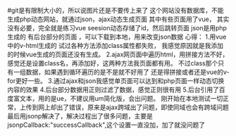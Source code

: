 #git是有限制大小的，所以说图片还是不要传上来了
这个网站没有数据库，不能生成php动态网站，就通过json，ajax动态生成页面 其中有些页面用了vue，
其实没有必要，完全就是练习vue seesion动态存储了id，然后跳转页面 json是用php生成的 有后台部分的页面
，可以下载到本地，用来改变json数据 心得： 1.用vue中的v-html生成的 试过各种方法添加class属性都失败，
我感觉原因就是我添加的时候vue生成的页面还没有生成。 
2.ajax网页面中遍历html，用拼接方法不好，感觉还是设置class名，再添加好，这两种方法我页面都有用。
不过class那个只有一组数据，如果遇到循环遍历的是不是就不好用了 还是得拼接或者还是vue的v-for更好一些。
3.通过ajax和json我感觉单页面可以达到和php页面一样动态切换内容的效果 
4.后台部分数据用正则过滤了数据，感觉正则很有用 
5.后台引用了百度富文本，用的是ue，不建议用um简化版，会出问题。
刚开始在本地测试一切正常，上传到网上却出了错误，原来是ajax跨域出了问题，即使同域也会有跨域问题
最后用jsonp解决了，解决过程出了很多问题，主要是jsonpCallback:"successCallback",这个设置一直没加，加了就没问题了
